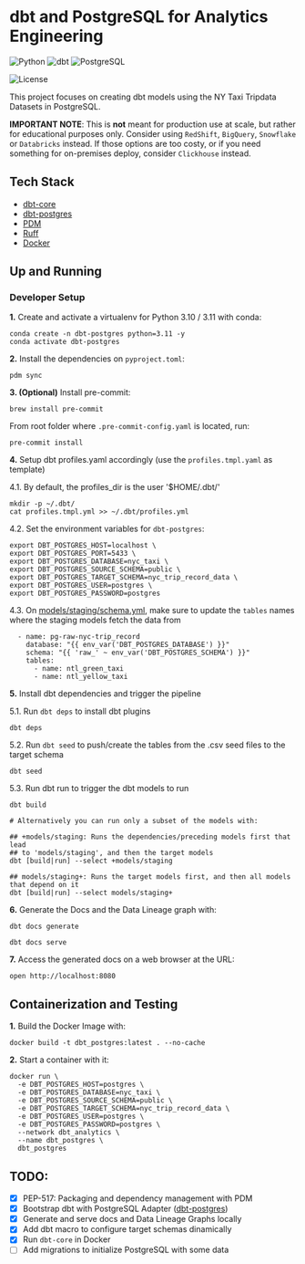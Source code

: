 # dbt and PostgreSQL for Analytics Engineering

![Python](https://img.shields.io/badge/Python-3.10_|_3.11-4B8BBE.svg?style=flat&logo=python&logoColor=FFD43B&labelColor=306998)
![dbt](https://img.shields.io/badge/dbt-1.7-262A38?style=flat&logo=dbt&logoColor=FF6849&labelColor=262A38)
![PostgreSQL](https://img.shields.io/badge/PostgreSQL-336791?style=flat&logo=postgresql&logoColor=white&labelColor=336791)

![License](https://img.shields.io/badge/license-CC--BY--SA--4.0-31393F?style=flat&logo=creativecommons&logoColor=black&labelColor=white)

This project focuses on creating dbt models using the NY Taxi Tripdata Datasets in PostgreSQL. 

**IMPORTANT NOTE**: This is **not** meant for production use at scale, but rather for educational purposes only. Consider using `RedShift`, `BigQuery`, `Snowflake` or `Databricks` instead. If those options are too costy, or if you need something for on-premises deploy, consider `Clickhouse` instead.


## Tech Stack
- [dbt-core](https://github.com/dbt-labs/dbt-core)
- [dbt-postgres](https://docs.getdbt.com/docs/core/connect-data-platform/postgres-setup)
- [PDM](https://pdm-project.org/latest/usage/dependency/)
- [Ruff](https://docs.astral.sh/ruff/configuration/)
- [Docker](https://docs.docker.com/get-docker/)


## Up and Running

### Developer Setup

**1.** Create and activate a virtualenv for Python 3.10 / 3.11 with conda:
```shell
conda create -n dbt-postgres python=3.11 -y
conda activate dbt-postgres
```

**2.** Install the dependencies on `pyproject.toml`:
```shell
pdm sync
```

**3. (Optional)**  Install pre-commit:
```shell
brew install pre-commit
```

From root folder where `.pre-commit-config.yaml` is located, run:
```shell
pre-commit install
```

**4.** Setup dbt profiles.yaml accordingly (use the `profiles.tmpl.yaml` as template)

4.1. By default, the profiles_dir is the user '$HOME/.dbt/'
```shell
mkdir -p ~/.dbt/
cat profiles.tmpl.yml >> ~/.dbt/profiles.yml
```

4.2. Set the environment variables for `dbt-postgres`:

```shell
export DBT_POSTGRES_HOST=localhost \
export DBT_POSTGRES_PORT=5433 \
export DBT_POSTGRES_DATABASE=nyc_taxi \
export DBT_POSTGRES_SOURCE_SCHEMA=public \
export DBT_POSTGRES_TARGET_SCHEMA=nyc_trip_record_data \
export DBT_POSTGRES_USER=postgres \
export DBT_POSTGRES_PASSWORD=postgres
```

4.3. On [models/staging/schema.yml](models/staging/schema.yml), make sure to update the `tables` names where the staging models fetch the data from
```shell
  - name: pg-raw-nyc-trip_record
    database: "{{ env_var('DBT_POSTGRES_DATABASE') }}"
    schema: "{{ 'raw_' ~ env_var('DBT_POSTGRES_SCHEMA') }}"
    tables:
      - name: ntl_green_taxi
      - name: ntl_yellow_taxi
```

**5.** Install dbt dependencies and trigger the pipeline

5.1. Run `dbt deps` to install  dbt plugins
```shell
dbt deps
```

5.2. Run `dbt seed` to push/create the tables from the .csv seed files to the target schema
```shell
dbt seed
```

5.3. Run dbt run to trigger the dbt models to run
```shell
dbt build

# Alternatively you can run only a subset of the models with:

## +models/staging: Runs the dependencies/preceding models first that lead 
## to 'models/staging', and then the target models
dbt [build|run] --select +models/staging

## models/staging+: Runs the target models first, and then all models that depend on it
dbt [build|run] --select models/staging+
```

**6.** Generate the Docs and the Data Lineage graph with:
```shell
dbt docs generate
```
```shell
dbt docs serve
```

**7.** Access the generated docs on a web browser at the URL:
```shell
open http://localhost:8080
```


## Containerization and Testing

**1.** Build the Docker Image with:

```shell
docker build -t dbt_postgres:latest . --no-cache
```

**2.** Start a container with it:
```shell
docker run \
  -e DBT_POSTGRES_HOST=postgres \
  -e DBT_POSTGRES_DATABASE=nyc_taxi \
  -e DBT_POSTGRES_SOURCE_SCHEMA=public \
  -e DBT_POSTGRES_TARGET_SCHEMA=nyc_trip_record_data \
  -e DBT_POSTGRES_USER=postgres \
  -e DBT_POSTGRES_PASSWORD=postgres \
  --network dbt_analytics \
  --name dbt_postgres \
  dbt_postgres
```


## TODO:
- [x] PEP-517: Packaging and dependency management with PDM
- [x] Bootstrap dbt with PostgreSQL Adapter ([dbt-postgres](https://docs.getdbt.com/docs/core/connect-data-platform/postgres-setup))
- [x] Generate and serve docs and Data Lineage Graphs locally
- [x] Add dbt macro to configure target schemas dinamically
- [x] Run `dbt-core` in Docker
- [ ] Add migrations to initialize PostgreSQL with some data